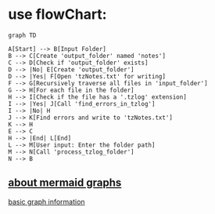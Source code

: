 # use flowChart:

```mermaid
graph TD

A[Start] --> B[Input Folder]
B --> C[Create 'output_folder' named 'notes']
C --> D[Check if 'output_folder' exists]
D --> |No| E[Create 'output_folder']
D --> |Yes| F[Open 'tzNotes.txt' for writing]
F --> G[Recursively traverse all files in 'input_folder']
G --> H[For each file in the folder]
H --> I[Check if the file has a '.tzlog' extension]
I --> |Yes| J[Call 'find_errors_in_tzlog']
I --> |No| H
J --> K[Find errors and write to 'tzNotes.txt']
K --> H
E --> C
H --> |End| L[End]
L --> M[User input: Enter the folder path]
M --> N[Call 'process_tzlog_folder']
N --> B
```

## [about mermaid graphs](https://mermaid.js.org/intro/)

[basic graph information](https://mermaid.js.org/syntax/examples.html#basic-flowchart "mermaid graph information")
